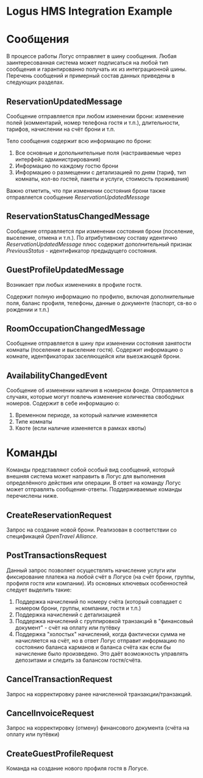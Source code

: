 # Logus HMS Integration Example

# Сообщения

В процессе работы Логус отправляет в шину сообщения. Любая заинтересованная система может подписаться на любой тип сообщения и гарантированно получать их из интеграционной шины. Перечень сообщений и примерный состав данных приведены в следующих разделах.

## ReservationUpdatedMessage

Сообщение отправляется при любом изменении брони: изменение полей (комментарий, номер телефона гостя и т.п.), длительности, тарифов, начислении на счёт брони и т.п.

Тело сообщения содержит всю информацию по брони:

1. Все основные и допольнительные поля (настраиваемые через интерфейс администрирования)
2. Информацию по каждому гостю брони
3. Информацию о размещении с детализацией по дням (тариф, тип комнаты, кол-во гостей, пакеты и услуги, стоимость проживания)

Важно отметить, что при изменении состояния брони также отправляется сообщение *ReservationUpdatedMessage*

## ReservationStatusChangedMessage

Сообщение отправляется при изменении состояния брони (поселение, выселение, отмена и т.п.). По атрибутивному составу идентично *ReservationUpdatedMessage* плюс содержит дополнительный признак *PreviousStatus* - идентификатор предыдущего состояния.

## GuestProfileUpdatedMessage

Возникает при любых изменениях в профиле гостя.

Содержит полную информацию по профилю, включая дополнительные поля, баланс профиля, телефоны, данные о документе (паспорт, св-во о рождении и т.п.)

## RoomOccupationChangedMessage

Сообщение отправляется в шину при изменении состояния занятости комнаты (поселение и выселение гостя). Содержит информацию о комнате, идентфикаторах заселяющейся или выезжающей брони.


## AvailabilityChangedEvent

Сообщение об изменении наличия в номерном фонде. Отправляется в случаях, которые могут повлечь изменение количества свободных номеров. Содержит в себе информацию о:

1. Временном периоде, за который наличие изменяется
2. Типе комнаты
3. Квоте (если наличие изменяется в рамках квоты)

# Команды

Команды представляют собой особый вид сообщений, который внешняя система может направить в Логус для выполнения определённого действия или операции. В ответ на команду Логус может отправлять сообщения-ответы. Поддерживаемые команды перечислены ниже.

## CreateReservationRequest
Запрос на создание новой брони. Реализован в соответствии со спецификацей *OpenTravel Alliance*.

## PostTransactionsRequest
Данный запрос позволяет осуществлять начисление услуги или фиксирование платежа на любой счёт в Логусе (на счёт брони, группы, профиля гостя или компании). Из основных ключевых особенностей следует выделить такие:

1. Поддержка начислений по номеру счёта (который совпадает с номером брони, группы, компании, гостя и т.п.)
2. Поддержка начислений с детализацией
3. Поддержка начислений с группировкой транзакций в "финансовый документ" - счёт на оплату или путёвку
4. Поддержка "холостых" начислений, когда фактически сумма не начисляется на счёт, но в ответ Логус отправит информацию по состоянию баланса карманов и баланса счёта как если бы начисление было произведено. Это даёт возможность управлять депозитами и следить за балансом гостя/счёта.

## CancelTransactionRequest
Запрос на корректировку ранее начисленной транзакции/транзакций.

## CancelInvoiceRequest
Запрос на корректировку (отмену) финансового документа (счёта на оплату или путёвки)

## CreateGuestProfileRequest
Команда на создание нового профиля гостя в Логусе.
